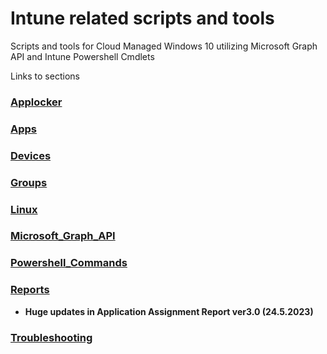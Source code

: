 # Intune related scripts and tools
Scripts and tools for Cloud Managed Windows 10 utilizing Microsoft Graph API and Intune Powershell Cmdlets

Links to sections  
### [Applocker](./Applocker) ###
### [Apps](./Apps) ###
### [Devices](./Devices) ###
### [Groups](./Groups) ###
### [Linux](./Linux) ###
### [Microsoft_Graph_API](./Microsoft_Graph_API) ###
### [Powershell_Commands](./Powershell_Commands) ###
### [Reports](./Reports) ###
* **Huge updates in Application Assignment Report ver3.0 (24.5.2023)**
### [Troubleshooting](./Troubleshooting) ###
